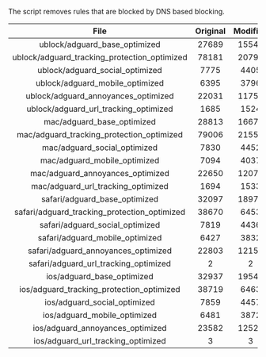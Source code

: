 The script removes rules that are blocked by DNS based blocking.


| File | Original | Modified |
|:----:|:-----:|:-----:|
| ublock/adguard_base_optimized | 27689 | 15545 |
| ublock/adguard_tracking_protection_optimized | 78181 | 20795 |
| ublock/adguard_social_optimized | 7775 | 4405 |
| ublock/adguard_mobile_optimized | 6395 | 3796 |
| ublock/adguard_annoyances_optimized | 22031 | 11750 |
| ublock/adguard_url_tracking_optimized | 1685 | 1524 |
| mac/adguard_base_optimized | 28813 | 16670 |
| mac/adguard_tracking_protection_optimized | 79006 | 21551 |
| mac/adguard_social_optimized | 7830 | 4452 |
| mac/adguard_mobile_optimized | 7094 | 4037 |
| mac/adguard_annoyances_optimized | 22650 | 12075 |
| mac/adguard_url_tracking_optimized | 1694 | 1533 |
| safari/adguard_base_optimized | 32097 | 18970 |
| safari/adguard_tracking_protection_optimized | 38670 | 6453 |
| safari/adguard_social_optimized | 7819 | 4436 |
| safari/adguard_mobile_optimized | 6427 | 3832 |
| safari/adguard_annoyances_optimized | 22803 | 12154 |
| safari/adguard_url_tracking_optimized | 2 | 2 |
| ios/adguard_base_optimized | 32937 | 19546 |
| ios/adguard_tracking_protection_optimized | 38719 | 6463 |
| ios/adguard_social_optimized | 7859 | 4457 |
| ios/adguard_mobile_optimized | 6481 | 3872 |
| ios/adguard_annoyances_optimized | 23582 | 12521 |
| ios/adguard_url_tracking_optimized | 3 | 3 |